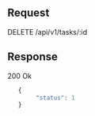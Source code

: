 ## Request

DELETE /api/v1/tasks/:id

## Response 

200 Ok

```javascript
   {
        "status": 1
   }
```
